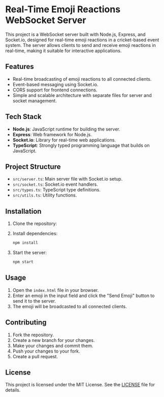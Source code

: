 # Real-Time Emoji Reactions WebSocket Server

This project is a WebSocket server built with Node.js, Express, and Socket.io, designed for real-time emoji reactions in a cricket-based event system. The server allows clients to send and receive emoji reactions in real-time, making it suitable for interactive applications.

## Features

- Real-time broadcasting of emoji reactions to all connected clients.
- Event-based messaging using Socket.io.
- CORS support for frontend connections.
- Simple and scalable architecture with separate files for server and socket management.

## Tech Stack

- **Node.js**: JavaScript runtime for building the server.
- **Express**: Web framework for Node.js.
- **Socket.io**: Library for real-time web applications.
- **TypeScript**: Strongly typed programming language that builds on JavaScript.

## Project Structure

- `src/server.ts`: Main server file with Socket.io setup.
- `src/socket.ts`: Socket.io event handlers.
- `src/types.ts`: TypeScript type definitions.
- `src/utils.ts`: Utility functions.

## Installation

1. Clone the repository:



2. Install dependencies:    
    ```bash
    npm install
    ```

3. Start the server:
    ```bash
    npm start
    ```

## Usage

1. Open the `index.html` file in your browser.
2. Enter an emoji in the input field and click the "Send Emoji" button to send it to the server.
3. The emoji will be broadcasted to all connected clients.

## Contributing

1. Fork the repository.
2. Create a new branch for your changes.
3. Make your changes and commit them.
4. Push your changes to your fork.
5. Create a pull request.

## License

This project is licensed under the MIT License. See the [LICENSE](LICENSE) file for details.

                    




